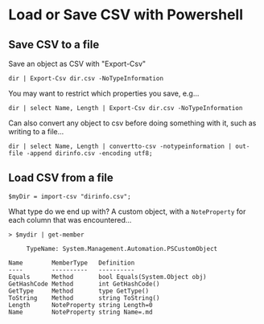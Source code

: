 # Load or Save CSV with Powershell


## Save CSV to a file

Save an object as CSV with "Export-Csv"


	dir | Export-Csv dir.csv -NoTypeInformation

You may want to restrict which properties you save, e.g...

	dir | select Name, Length | Export-Csv dir.csv -NoTypeInformation

Can also convert any object to csv before doing something with it, such as writing to a file...

	dir | select Name, Length | convertto-csv -notypeinformation | out-file -append dirinfo.csv -encoding utf8;



## Load CSV from a file

	$myDir = import-csv "dirinfo.csv";
	

What type do we end up with? A custom object, with a `NoteProperty` for each column that was encountered...


	> $mydir | get-member

		 TypeName: System.Management.Automation.PSCustomObject

	Name        MemberType   Definition
	----        ----------   ----------
	Equals      Method       bool Equals(System.Object obj)
	GetHashCode Method       int GetHashCode()
	GetType     Method       type GetType()
	ToString    Method       string ToString()
	Length      NoteProperty string Length=0
	Name        NoteProperty string Name=.md	